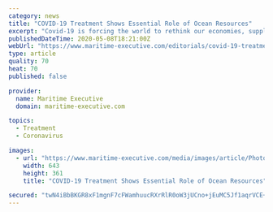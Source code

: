 ```yaml
---
category: news
title: "COVID-19 Treatment Shows Essential Role of Ocean Resources"
excerpt: "Covid-19 is forcing the world to rethink our economies, supply chains and science. Widespread inconsideration of biology and ecology in planning have in part led to the challenging circumstances we are now in."
publishedDateTime: 2020-05-08T18:21:00Z
webUrl: "https://www.maritime-executive.com/editorials/covid-19-treatment-shows-essential-role-of-ocean-resources"
type: article
quality: 70
heat: 70
published: false

provider:
  name: Maritime Executive
  domain: maritime-executive.com

topics:
  - Treatment
  - Coronavirus

images:
  - url: "https://www.maritime-executive.com/media/images/article/Photos/Ocean/Coral_reef_Elephant_Beach_-Andaman_01.7509f6.jpg"
    width: 643
    height: 361
    title: "COVID-19 Treatment Shows Essential Role of Ocean Resources"

secured: "twN4iBbBKGR8xF1mgnF7cFWamhuucRXrRlR0oW3jUCno+jEuMC5Jf1aqrVCE+Grj1YjP1itSjs32tIfkndUf/BbczznMTjaROi0ToPaJDJLqQEz6vTmBDRjJ+lPg4pBWiChh5dZYdZHRnH7ImADRGjei7HT0C4+izxANi3wGr7ZbO+cKyjF80WJnKXI20py1zIH6THghbwUBoWSXnLMjThmRdUKOByS+eNnom6sCn2m8lmcvAfR4r7pMcFkrsMlnXMdGwsc5Wb+hWXj3C9ZBhzbhSz+oXOmCNXzgMDeZBcCTmEK79CLDm6yC0nW0vH0w;NLdoHuWMKAoGvoqoTy/XUA=="
---
```


